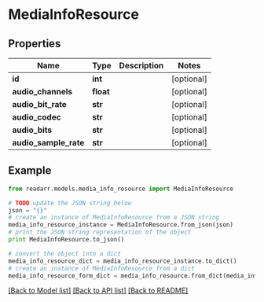 # MediaInfoResource


## Properties
Name | Type | Description | Notes
------------ | ------------- | ------------- | -------------
**id** | **int** |  | [optional] 
**audio_channels** | **float** |  | [optional] 
**audio_bit_rate** | **str** |  | [optional] 
**audio_codec** | **str** |  | [optional] 
**audio_bits** | **str** |  | [optional] 
**audio_sample_rate** | **str** |  | [optional] 

## Example

```python
from readarr.models.media_info_resource import MediaInfoResource

# TODO update the JSON string below
json = "{}"
# create an instance of MediaInfoResource from a JSON string
media_info_resource_instance = MediaInfoResource.from_json(json)
# print the JSON string representation of the object
print MediaInfoResource.to_json()

# convert the object into a dict
media_info_resource_dict = media_info_resource_instance.to_dict()
# create an instance of MediaInfoResource from a dict
media_info_resource_form_dict = media_info_resource.from_dict(media_info_resource_dict)
```
[[Back to Model list]](../README.md#documentation-for-models) [[Back to API list]](../README.md#documentation-for-api-endpoints) [[Back to README]](../README.md)


